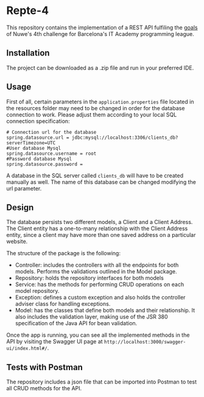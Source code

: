 # Repte-4

This repository contains the implementation of a REST API fulfiling the [goals](https://nuwe.io/challenge/repte-4-operacions-crud) of Nuwe's 4th challenge for Barcelona's IT Academy programming league.

## Installation

The project can be downloaded as a .zip file and run in your preferred IDE.

## Usage

First of all, certain parameters in the `application.properties` file located in the resources folder may need to be changed in order for the database connection to work. Please adjust them according to your local SQL connection specification:

```
# Connection url for the database
spring.datasource.url = jdbc:mysql://localhost:3306/clients_db?serverTimezone=UTC
#User database Mysql
spring.datasource.username = root
#Password database Mysql
spring.datasource.password = 
```

A database in the SQL server called `clients_db` will have to be created manually as well. The name of this database can be changed modifying the url parameter.

## Design

The database persists two different models, a Client and a Client Address. The Client entity has a one-to-many relationship with the Client Address entity, since a client may have more than one saved address on a particular website.

The structure of the package is the following:

- Controller: includes the controllers with all the endpoints for both models. Performs the validations outlined in the Model package.
- Repository: holds the repository interfaces for both models
- Service: has the methods for performing CRUD operations on each model repository.
- Exception: defines a custom exception and also holds the controller adviser class for handling exceptions.
- Model: has the classes that define both models and their relationship. It also includes the validation layer, making use of the JSR 380 specification of the Java API for bean validation.

Once the app is running, you can see all the implemented methods in the API by visiting the Swagger UI page at `http://localhost:3000/swagger-ui/index.html#/`.

## Tests with Postman

The repository includes a json file that can be imported into Postman to test all CRUD methods for the API.
